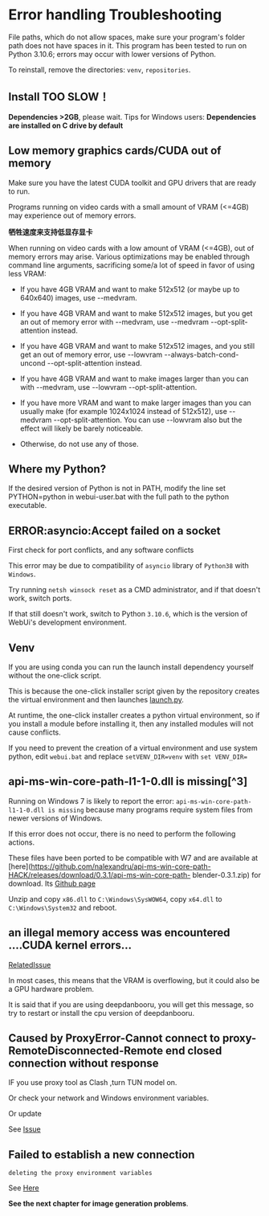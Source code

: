 
# Error handling Troubleshooting

File paths, which do not allow spaces, make sure your program's folder path does not have spaces in it. This program has been tested to run on Python 3.10.6; errors may occur with lower versions of Python.

To reinstall, remove the directories: `venv`, `repositories`.

## Install TOO SLOW！

**Dependencies >2GB**, please wait. Tips for Windows users: **Dependencies are installed on C drive by default**

## Low memory graphics cards/CUDA out of memory

Make sure you have the latest CUDA toolkit and GPU drivers that are ready to run.

Programs running on video cards with a small amount of VRAM (<=4GB) may experience out of memory errors.

**牺牲速度来支持低显存显卡**

When running on video cards with a low amount of VRAM (<=4GB), out of memory errors may arise. Various optimizations may be enabled through command line arguments, sacrificing some/a lot of speed in favor of using less VRAM:

- If you have 4GB VRAM and want to make 512x512 (or maybe up to 640x640) images, use --medvram.

- If you have 4GB VRAM and want to make 512x512 images, but you get an out of memory error with --medvram, use --medvram --opt-split-attention instead.

- If you have 4GB VRAM and want to make 512x512 images, and you still get an out of memory error, use --lowvram --always-batch-cond-uncond --opt-split-attention instead.

- If you have 4GB VRAM and want to make images larger than you can with --medvram, use --lowvram --opt-split-attention.

- If you have more VRAM and want to make larger images than you can usually make (for example 1024x1024 instead of 512x512), use --medvram --opt-split-attention. You can use --lowvram also but the effect will likely be barely noticeable.

- Otherwise, do not use any of those.

## Where my Python?

If the desired version of Python is not in PATH, modify the line set PYTHON=python in webui-user.bat with the full path to the python executable.

## ERROR:asyncio:Accept failed on a socket

First check for port conflicts, and any software conflicts

This error may be due to compatibility of `asyncio` library of `Python38` with `Windows`.

Try running `netsh winsock reset` as a CMD administrator, and if that doesn't work, switch ports.

If that still doesn't work, switch to Python `3.10.6`, which is the version of WebUi's development environment.

## Venv

If you are using conda you can run the launch install dependency yourself without the one-click script.

This is because the one-click installer script given by the repository creates the virtual environment and then launches [launch.py](https://github.com/AUTOMATIC1111/stable-diffusion-webui/blob/master/launch.py).

At runtime, the one-click installer creates a python virtual environment, so if you install a module before installing it, then any installed modules will not cause conflicts.

If you need to prevent the creation of a virtual environment and use system python, edit `webui.bat` and replace `setVENV_DIR=venv` with `set VENV_DIR=`

## api-ms-win-core-path-l1-1-0.dll is missing[^3]

Running on Windows 7 is likely to report the error: `api-ms-win-core-path-l1-1-0.dll is missing` because many programs require system files from newer versions of Windows.

If this error does not occur, there is no need to perform the following actions.

These files have been ported to be compatible with W7 and are available at [here](https://github.com/nalexandru/api-ms-win-core-path-HACK/releases/download/0.3.1/api-ms-win-core-path- blender-0.3.1.zip) for download. Its [Github page](https://github.com/nalexandru/api-ms-win-core-path-HACK/)

Unzip and copy `x86.dll` to `C:\Windows\SysWOW64`, copy `x64.dll` to `C:\Windows\System32` and reboot.

## an illegal memory access was encountered ....CUDA kernel errors...

[RelatedIssue](https://github.com/AUTOMATIC1111/stable-diffusion-webui/issues/1766)

In most cases, this means that the VRAM is overflowing, but it could also be a GPU hardware problem.

It is said that if you are using deepdanbooru, you will get this message, so try to restart or install the cpu version of deepdanbooru.

## Caused by ProxyError-Cannot connect to proxy-RemoteDisconnected-Remote end closed connection without response

IF you use proxy tool as Clash ,turn TUN model on.

Or check your network and Windows environment variables.

Or update

See [Issue](https://github.com/AUTOMATIC1111/stable-diffusion-webui/issues/491)

## Failed to establish a new connection

```
deleting the proxy environment variables
```

See [Here](https://github.com/AUTOMATIC1111/stable-diffusion-webui/issues/2684)

**See the next chapter for image generation problems**.